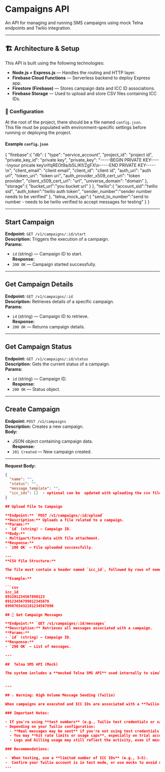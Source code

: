 #  Campaigns API

An API for managing and running SMS campaigns using mock Telna endpoints and Twilio integration.

---

## 🏗️ Architecture & Setup

This API is built using the following technologies:

- **Node.js + Express.js** — Handles the routing and HTTP layer.
- **Firebase Cloud Functions** — Serverless backend to deploy Express app.
- **Firestore (Firebase)** — Stores campaign data and ICC ID associations.
- **Firebase Storage** — Used to upload and store CSV files containing ICC IDs.

### 🔧 Configuration

At the root of the project, there should be a file named `config.json`.  
This file must be populated with environment-specific settings before running or deploying the project.

#### Example `config.json`


{
    "firebase":{
        "db": {
            "type": "service_account",
            "project_id": "project id",
            "private_key_id": "private key",
            "private_key": "-----BEGIN PRIVATE KEY-----\nyour pricate key\nYqREOt9a/b5L/Kf/ZgFX\n-----END PRIVATE KEY-----\n",
            "client_email": "client email",
            "client_id": "client id",
            "auth_uri": "auth url",
            "token_uri": "token uri",
            "auth_provider_x509_cert_url": "token provider",
            "client_x509_cert_url": "url",
            "universe_domain": "domain"
        },
        "storage":{
            "bucket_url":"you bucket url"
        }
    },
    "twilio":{
        "account_sid":"twilio sid",
        "auth_token":"twilio auth token",
        "sender_number":"sender number needs to be verified"
    },
    "telna_mock_api":{
        "send_to_number":"send to number - needs to be twilio verified to accept messages for testing"
    }
}


---

##  Start Campaign

**Endpoint:** `GET /v1/campaigns/:id/start`  
**Description:** Triggers the execution of a campaign.  
**Params:**
- `id` (string) — Campaign ID to start.  
**Response:**  
- `200 OK` — Campaign started successfully.

---

##  Get Campaign Details

**Endpoint:** `GET /v1/campaigns/:id`  
**Description:** Retrieves details of a specific campaign.  
**Params:**
- `id` (string) — Campaign ID to retrieve.  
**Response:**  
- `200 OK` — Returns campaign details.

---

##  Get Campaign Status

**Endpoint:** `GET /v1/campaigns/:id/status`  
**Description:** Gets the current status of a campaign.  
**Params:**
- `id` (string) — Campaign ID.  
**Response:**  
- `200 OK` — Status object.

---

##  Create Campaign

**Endpoint:** `POST /v1/campaigns`  
**Description:** Creates a new campaign.  
**Body:**  
- JSON object containing campaign data.  
**Response:**  
- `201 Created` — New campaign created.

---
**Request Body:**

```json
{
  "name": "",
  "status": "",
  "message_template": "",
  "icc_ids": []  - optional can be  updated with uploading the csv file
}

## Upload File to Campaign

**Endpoint:** `POST /v1/campaigns/:id/upload`  
**Description:** Uploads a file related to a campaign.  
**Params:**
- `id` (string) — Campaign ID.  
**Body:**  
- Multipart/form-data with file attachment.  
**Response:**  
- `200 OK` — File uploaded successfully.

---
**CSV File Structure:**

The file must contain a header named `icc_id`, followed by rows of numeric ICC ID values.

**Example:**

```csv
icc_id
893201234567890123
89123456789012345678
8998765432101234567890

## 💬 Get Campaign Messages

**Endpoint:** `GET /v1/campaigns/:id/messages`  
**Description:** Retrieves all messages associated with a campaign.  
**Params:**
- `id` (string) — Campaign ID.  
**Response:**  
- `200 OK` — List of messages.

---

##  Telna SMS API (Mock)

The system includes a **mocked Telna SMS API** used internally to simulategetting phone numbers from icc_ids. 


---

## ⚠️ Warning: High Volume Message Sending (Twilio)

When campaigns are executed and ICC IDs are associated with a **Twilio-powered** SMS flow, the system attempts to send messages to all provided `icc_ids`. Numbers are returnrd from telna mock api.

### Important Notes:

- If you're using **test numbers** (e.g., Twilio test credentials or sandbox numbers), uploading a **large number of ICC IDs** and running the campaign will simulate sending a **high volume of messages**.
- Depending on your Twilio configuration:
  - **Real messages may be sent** if you're not using test credentials.
  - You may **hit rate limits or usage caps**, especially on trial accounts.
  - Logs and billing usage may still reflect the activity, even if messages aren’t delivered to real recipients.

### Recommendations:

-  When testing, use a **limited number of ICC IDs** (e.g., 3–5).
-  Confirm your Twilio account is in test mode, or use mocks to avoid unintentional messaging.
---
